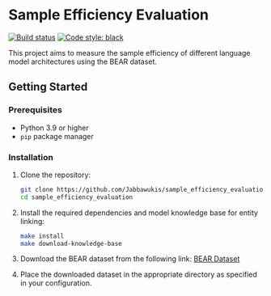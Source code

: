# Sample Efficiency Evaluation

[![Build status](https://img.shields.io/github/actions/workflow/status/Jabbawukis/sample_efficiency_evaluation/test.yml?logo=github&label=Tests)](https://github.com/Jabbawukis/sample_efficiency_evaluation/actions)
[![Code style: black](https://img.shields.io/badge/Code%20style-black-000000.svg)](https://github.com/psf/black)

This project aims to measure the sample efficiency of different language model architectures using the BEAR dataset.

## Getting Started

### Prerequisites

- Python 3.9 or higher
- `pip` package manager

### Installation

1. Clone the repository:
    ```bash
    git clone https://github.com/Jabbawukis/sample_efficiency_evaluation.git
    cd sample_efficiency_evaluation
    ```

2. Install the required dependencies and model knowledge base for entity linking:
    ```bash
    make install
    make download-knowledge-base
    ```

3. Download the BEAR dataset from the following link: [BEAR Dataset](https://github.com/lm-pub-quiz/BEAR)

4. Place the downloaded dataset in the appropriate directory as specified in your configuration.